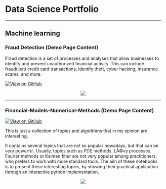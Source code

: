 # Data Science Portfolio
---
## Machine learning

### Fraud Detection (Demo Page Content)

Fraud detection is a set of processes and analyses that allow businesses to identify and prevent unauthorized financial activity. This can include fraudulent credit card transactions, identify theft, cyber hacking, insurance scams, and more.

[![View on GitHub](https://img.shields.io/badge/GitHub-View_on_GitHub-blue?logo=GitHub)](https://github.com/shashikantsingh16/repo_testing)

<center><img src="/assets/img/logo.png"/></center>

---
### Financial-Models-Numerical-Methods (Demo Page Content)

[![View on GitHub](https://img.shields.io/badge/GitHub-View_on_GitHub-blue?logo=GitHub)](https://github.com/shashikantsingh16/repo_testing)

This is just a collection of topics and algorithms that in my opinion are interesting.

It contains several topics that are not so popular nowadays, but that can be very powerful. Usually, topics such as PDE methods, LÃ©vy processes, Fourier methods or Kalman filter are not very popular among practitioners, who prefers to work with more standard tools.
The aim of these notebooks is to present these interesting topics, by showing their practical application through an interactive python implementation.

<center><img src="/assets/img/logo.png"/></center>
